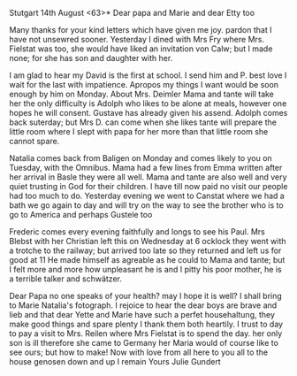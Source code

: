 Stutgart 14th August <63>*
Dear papa and Marie and dear Etty too

Many thanks for your kind letters which have given me joy. pardon that I have not unsewred sooner. Yesterday I dined with Mrs Fry where Mrs. Fielstat was too, she would have liked an invitation von Calw; but I made none; for she has son and daughter with her.

I am glad to hear my David is the first at school. I send him and P. best love I wait for the last with impatience. Apropos my things I want would be soon enough by him on Monday. About Mrs. Deimler Mama and tante will take her the only difficulty is Adolph who likes to be alone at meals, however one hopes he will consent. Gustave has already given his assend. Adolph comes back suterday; but Mrs D. can come when she likes tante will prepare the little room where I slept with papa for her more than that little room she cannot spare.

Natalia comes back from Baligen on Monday and comes likely to you on Tuesday, with the Omnibus. Mama had a few lines from Emma written after her arrival in Basle they were all well. Mama and tante are also well and very quiet trusting in God for their children. I have till now paid no visit our people had too much to do. Yesterday evening we went to Canstat where we had a bath we go again to day and will try on the way to see the brother who is to go to America and perhaps Gustele too

Frederic comes every evening faithfully and longs to see his Paul. 
Mrs Blebst with her Christian left this on Wednesday at 6 ocklock they went with a trotche to the railway; but arrived too late so they returned and left us for good at 11 He made himself as agreable as he could to Mama and tante; but I felt more and more how unpleasant he is and I pitty his poor mother, he is a terrible talker and schwätzer.

Dear Papa no one speaks of your health? may I hope it is well? I shall bring to Marie Natalia's fotograph. I rejoice to hear the dear boys are brave and lieb and that dear Yette and Marie have such a perfet househaltung, they make good things and spare plenty I thank them both heartily. 
I trust to day to pay a visit to Mrs. Reilen where Mrs Fielstat is to spend the day. her only son is ill therefore she came to Germany her Maria would of course like to see ours; but how to make! Now with love from all here to you all to the house genosen down and up I remain
 Yours
 Julie Gundert
